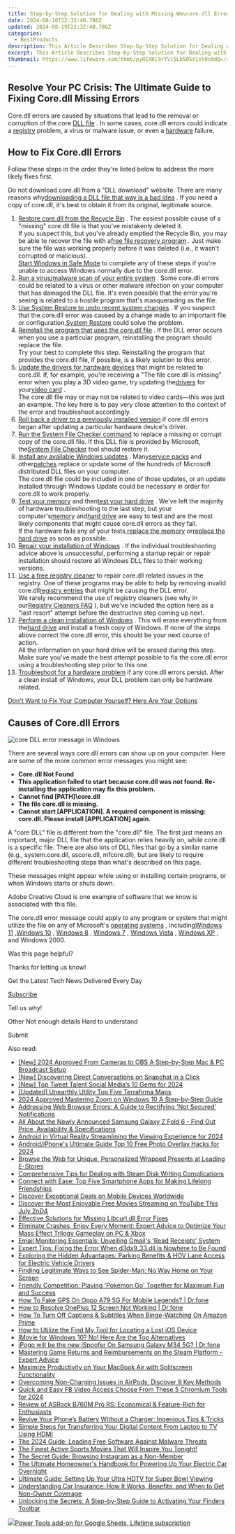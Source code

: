 ```yaml
---
title: Step-by-Step Solution for Dealing with Missing Wmvcore.dll Errors
date: 2024-08-18T22:32:40.786Z
updated: 2024-08-19T22:32:40.786Z
categories:
  - BestProducts
description: This Article Describes Step-by-Step Solution for Dealing with Missing Wmvcore.dll Errors
excerpt: This Article Describes Step-by-Step Solution for Dealing with Missing Wmvcore.dll Errors
thumbnail: https://www.lifewire.com/thmb/pyRIXKC9rTVi5Lb5O5X1st0c0dQ=/400x300/filters:no_upscale():max_bytes(150000):strip_icc():format(webp)/wmvcore-dll-error-message-c160c079c9b248c9ab2a4d8b619a0163.png
---
```


## Resolve Your PC Crisis: The Ultimate Guide to Fixing Core.dll Missing Errors
 Core.dll errors are caused by situations that lead to the removal or corruption of the core [DLL file](https://www.lifewire.com/what-is-a-dll-file-2625852) . In some cases, core.dll errors could indicate a [registry](https://www.lifewire.com/windows-registry-2625992) problem, a virus or malware issue, or even a [hardware](https://www.lifewire.com/computer-hardware-2625895) failure.

## How to Fix Core.dll Errors

 Follow these steps in the order they're listed below to address the more likely fixes first.

 Do not download core.dll from a "DLL download" website. There are many reasons why[downloading a DLL file that way is a bad idea](https://www.lifewire.com/important-reasons-not-to-download-dll-files-2624455) . If you need a copy of core.dll, it's best to obtain it from its original, legitimate source.

1. [Restore core.dll from the Recycle Bin](https://www.lifewire.com/how-to-restore-deleted-files-from-the-recycle-bin-2624515) . The easiest possible cause of a "missing" core.dll file is that you've mistakenly deleted it.  
 If you suspect this, but you've already emptied the Recycle Bin, you may be able to recover the file with a[free file recovery program](https://www.lifewire.com/free-data-recovery-software-tools-2622893) . Just make sure the file was working properly before it was deleted (i.e., it wasn't corrupted or malicious).  
[Start Windows in Safe Mode](https://www.lifewire.com/how-do-i-start-windows-in-safe-mode-2624480) to complete any of these steps if you're unable to access Windows normally due to the core.dll error.
2. [Run a virus/malware scan of your entire system](https://www.lifewire.com/properly-scan-your-computer-for-viruses-and-other-malware-2624526) . Some core.dll errors could be related to a virus or other malware infection on your computer that has damaged the DLL file. It's even possible that the error you're seeing is related to a hostile program that's masquerading as the file.
3. [Use System Restore to undo recent system changes](https://www.lifewire.com/how-to-use-system-restore-in-windows-2626131) . If you suspect that the core.dll error was caused by a change made to an important file or configuration,[System Restore](https://www.lifewire.com/what-is-system-restore-2626022) could solve the problem.
4. [Reinstall the program that uses the core.dll file](https://www.lifewire.com/what-is-the-proper-way-to-reinstall-a-software-program-2624478) . If the DLL error occurs when you use a particular program, reinstalling the program should replace the file.  
 Try your best to complete this step. Reinstalling the program that provides the core.dll file, if possible, is a likely solution to this error.
5. [Update the drivers for hardware devices](https://www.lifewire.com/how-to-update-drivers-in-windows-2619214) that might be related to core.dll. If, for example, you're receiving a "The file core.dll is missing" error when you play a 3D video game, try updating the[drivers](https://www.lifewire.com/what-is-a-device-driver-2625796) for your[video card](https://www.lifewire.com/what-is-a-video-card-2618161) .  
 The core.dll file may or may not be related to video cards—this was just an example. The key here is to pay very close attention to the context of the error and troubleshoot accordingly.
6. [Roll back a driver to a previously installed version](https://www.lifewire.com/how-to-roll-back-a-driver-in-windows-2619217) if core.dll errors began after updating a particular hardware device's driver.
7. [Run the System File Checker command](https://www.lifewire.com/how-to-use-sfc-scannow-to-repair-windows-system-files-2626161) to replace a missing or corrupt copy of the core.dll file. If this DLL file is provided by Microsoft, the[System File Checker](https://www.lifewire.com/sfc-command-system-file-checker-2626020) tool should restore it.
8. [Install any available Windows updates](https://www.lifewire.com/how-to-check-for-install-windows-updates-2624596) . Many[service packs](https://www.lifewire.com/what-is-a-service-pack-2626010) and other[patches](https://www.lifewire.com/what-is-a-patch-2625960) replace or update some of the hundreds of Microsoft distributed DLL files on your computer.  
 The core.dll file could be included in one of those updates, or an update installed through Windows Update could be necessary in order for core.dll to work properly.
9. [Test your memory](https://www.lifewire.com/free-memory-test-programs-2626178) and then[test your hard drive](https://www.lifewire.com/free-hard-drive-testing-programs-2626183) . We've left the majority of hardware troubleshooting to the last step, but your computer's[memory](https://www.lifewire.com/what-is-random-access-memory-ram-2618159) and[hard drive](https://www.lifewire.com/what-is-a-hard-disk-drive-2618152) are easy to test and are the most likely components that might cause core.dll errors as they fail.  
 If the hardware fails any of your tests,[replace the memory](https://www.lifewire.com/how-to-replace-the-memory-ram-in-a-computer-2626201) or[replace the hard drive](https://www.lifewire.com/how-to-replace-a-hard-drive-2626200) as soon as possible.
10. [Repair your installation of Windows](https://www.lifewire.com/how-do-i-automatically-repair-windows-problems-2624907) . If the individual troubleshooting advice above is unsuccessful, performing a startup repair or repair installation should restore all Windows DLL files to their working versions.
11. [Use a free registry cleaner](https://www.lifewire.com/free-registry-cleaners-2626176) to repair core.dll related issues in the registry. One of these programs may be able to help by removing invalid core.dll[registry entries](https://www.lifewire.com/what-is-a-registry-key-2625999) that might be causing the DLL error.  
 We rarely recommend the use of registry cleaners (see why in our[Registry Cleaners FAQ](https://www.lifewire.com/registry-cleaner-faq-2625124) ), but we've included the option here as a "last resort" attempt before the destructive step coming up next.
12. [Perform a clean installation of Windows](https://www.lifewire.com/how-to-clean-install-windows-2624904) . This will erase everything from the[hard drive](https://www.lifewire.com/what-is-a-hard-disk-drive-2618152) and install a fresh copy of Windows. If none of the steps above correct the core.dll error, this should be your next course of action.  
 All the information on your hard drive will be erased during this step. Make sure you've made the best attempt possible to fix the core.dll error using a troubleshooting step prior to this one.
13. [Troubleshoot for a hardware problem](https://www.lifewire.com/fix-a-dll-issue-caused-by-a-hardware-problem-2624493) if any core.dll errors persist. After a clean install of Windows, your DLL problem can only be hardware related.

[Don't Want to Fix Your Computer Yourself? Here Are Your Options](https://www.lifewire.com/how-do-i-get-my-computer-fixed-2625167)

## Causes of Core.dll Errors

![core DLL error message in Windows](https://www.lifewire.com/thmb/4CzfTsaLQYHN32Vx8k0hNjrfMS8=/1500x0/filters:no_upscale():max_bytes(150000):strip_icc():format(webp)/core-dll-error-message-5ab3bf728e1b6e00379ec776.png)

 There are several ways core.dll errors can show up on your computer. Here are some of the more common error messages you might see:

* **Core.dll Not Found**
* **This application failed to start because core.dll was not found. Re-installing the application may fix this problem.**
* **Cannot find \[PATH\]\\core.dll**
* **The file core.dll is missing.**
* **Cannot start \[APPLICATION\]. A required component is missing: core.dll. Please install \[APPLICATION\] again.**

 A "core DLL" file is different from the "core.dll" file. The first just means an important, major DLL file that the application relies heavily on, while core.dll is a specific file. There are also lots of DLL files that go by a similar name (e.g., system.core.dll, sscore.dll, mfcore.dll), but are likely to require different troubleshooting steps than what's described on this page.

 These messages might appear while using or installing certain programs, or when Windows starts or shuts down.

 Adobe Creative Cloud is one example of software that we know is associated with this file.

 The core.dll error message could apply to any program or system that might utilize the file on any of Microsoft's [operating systems](https://www.lifewire.com/operating-systems-2625912) , including[Windows 11](https://www.lifewire.com/windows-11-5188930) ,[Windows 10](https://www.lifewire.com/windows-10-2626217) , [Windows 8](https://www.lifewire.com/windows-8-2626235) , [Windows 7](https://www.lifewire.com/windows-7-2626265) , [Windows Vista](https://www.lifewire.com/windows-vista-2626311) , [Windows XP](https://www.lifewire.com/windows-xp-2626354) , and Windows 2000.

Was this page helpful?

Thanks for letting us know!

 Get the Latest Tech News Delivered Every Day

[Subscribe](https://www.lifewire.com/#)

Tell us why!

 Other  Not enough details  Hard to understand

 Submit

<ins class="adsbygoogle"
     style="display:block"
     data-ad-format="autorelaxed"
     data-ad-client="ca-pub-7571918770474297"
     data-ad-slot="1223367746"></ins>



<ins class="adsbygoogle"
     style="display:block"
     data-ad-client="ca-pub-7571918770474297"
     data-ad-slot="8358498916"
     data-ad-format="auto"
     data-full-width-responsive="true"></ins>

<span class="atpl-alsoreadstyle">Also read:</span>
<div><ul>
<li><a href="https://facebook-videos.techidaily.com/new-2024-approved-from-cameras-to-obs-a-step-by-step-mac-and-pc-broadcast-setup/"><u>[New] 2024 Approved  From Cameras to OBS  A Step-by-Step Mac & PC Broadcast Setup</u></a></li>
<li><a href="https://snapchat-videos.techidaily.com/new-discovering-direct-conversations-on-snapchat-in-a-click/"><u>[New] Discovering Direct Conversations on Snapchat in a Click</u></a></li>
<li><a href="https://twitter-videos.techidaily.com/new-top-tweet-talent-social-medias-10-gems-for-2024/"><u>[New] Top Tweet Talent  Social Media’s 10 Gems for 2024</u></a></li>
<li><a href="https://screen-mirroring-recording.techidaily.com/updated-unearthly-utility-top-five-terrafirma-maps/"><u>[Updated] Unearthly Utility  Top Five Terrafirma Maps</u></a></li>
<li><a href="https://fox-hovers.techidaily.com/2024-approved-mastering-zoom-on-windows-10-a-step-by-step-guide/"><u>2024 Approved  Mastering Zoom on Windows 10  A Step-by-Step Guide</u></a></li>
<li><a href="https://techtrends.techidaily.com/addressing-web-browser-errors-a-guide-to-rectifying-not-secured-notifications/"><u>Addressing Web Browser Errors: A Guide to Rectifying 'Not Secured' Notifications</u></a></li>
<li><a href="https://techtrends.techidaily.com/all-about-the-newly-announced-samsung-galaxy-z-fold-6-find-out-price-availability-and-specifications/"><u>All About the Newly Announced Samsung Galaxy Z Fold 6 - Find Out Price, Availability & Specifications</u></a></li>
<li><a href="https://extra-information.techidaily.com/android-in-virtual-reality-streamlining-the-viewing-experience-for-2024/"><u>Android in Virtual Reality  Streamlining the Viewing Experience for 2024</u></a></li>
<li><a href="https://extra-information.techidaily.com/androidiphones-ultimate-guide-top-10-free-photo-overlay-hacks-for-2024/"><u>Android/iPhone's Ultimate Guide  Top 10 Free Photo Overlay Hacks for 2024</u></a></li>
<li><a href="https://extra-information.techidaily.com/browse-the-web-for-unique-personalized-wrapped-presents-at-leading-e-stores/"><u>Browse the Web for Unique, Personalized Wrapped Presents at Leading E-Stores</u></a></li>
<li><a href="https://techtrends.techidaily.com/comprehensive-tips-for-dealing-with-steam-disk-writing-complications/"><u>Comprehensive Tips for Dealing with Steam Disk Writing Complications</u></a></li>
<li><a href="https://techtrends.techidaily.com/connect-with-ease-top-five-smartphone-apps-for-making-lifelong-friendships/"><u>Connect with Ease: Top Five Smartphone Apps for Making Lifelong Friendships</u></a></li>
<li><a href="https://techtrends.techidaily.com/discover-exceptional-deals-on-mobile-devices-worldwide/"><u>Discover Exceptional Deals on Mobile Devices Worldwide</u></a></li>
<li><a href="https://techtrends.techidaily.com/discover-the-most-enjoyable-free-movies-streaming-on-youtube-this-july-2nd4/"><u>Discover the Most Enjoyable Free Movies Streaming on YouTube This July 2nD4</u></a></li>
<li><a href="https://techtrends.techidaily.com/effective-solutions-for-missing-libcurldll-error-fixes/"><u>Effective Solutions for Missing Libcurl.dll Error Fixes</u></a></li>
<li><a href="https://win-able.techidaily.com/eliminate-crashes-enjoy-every-moment-expert-advice-to-optimize-your-mass-effect-trilogy-gameplay-on-pc-and-xbox/"><u>Eliminate Crashes, Enjoy Every Moment: Expert Advice to Optimize Your Mass Effect Trilogy Gameplay on PC & Xbox</u></a></li>
<li><a href="https://techtrends.techidaily.com/email-monitoring-essentials-unveiling-gmails-read-receipts-system/"><u>Email Monitoring Essentials: Unveiling Gmail's 'Read Receipts' System</u></a></li>
<li><a href="https://techtrends.techidaily.com/expert-tips-fixing-the-error-when-d3dx933dll-is-nowhere-to-be-found/"><u>Expert Tips: Fixing the Error When d3dx9_33.dll Is Nowhere to Be Found</u></a></li>
<li><a href="https://techtrends.techidaily.com/exploring-the-hidden-advantages-parking-benefits-and-hov-lane-access-for-electric-vehicle-drivers/"><u>Exploring the Hidden Advantages: Parking Benefits & HOV Lane Access for Electric Vehicle Drivers</u></a></li>
<li><a href="https://techtrends.techidaily.com/finding-legitimate-ways-to-see-spider-man-no-way-home-on-your-screen/"><u>Finding Legitimate Ways to See Spider-Man: No Way Home on Your Screen</u></a></li>
<li><a href="https://techtrends.techidaily.com/friendly-competition-playing-pokemon-go-together-for-maximum-fun-and-success/"><u>Friendly Competition: Playing 'Pokémon Go' Together for Maximum Fun and Success</u></a></li>
<li><a href="https://fake-location.techidaily.com/how-to-fake-gps-on-oppo-a79-5g-for-mobile-legends-drfone-by-drfone-virtual-android/"><u>How To Fake GPS On Oppo A79 5G For Mobile Legends? | Dr.fone</u></a></li>
<li><a href="https://fix-guide.techidaily.com/how-to-resolve-oneplus-12-screen-not-working-drfone-by-drfone-fix-android-problems-fix-android-problems/"><u>How to Resolve OnePlus 12 Screen Not Working | Dr.fone</u></a></li>
<li><a href="https://techtrends.techidaily.com/how-to-turn-off-captions-and-subtitles-when-binge-watching-on-amazon-prime/"><u>How To Turn Off Captions & Subtitles When Binge-Watching On Amazon Prime</u></a></li>
<li><a href="https://fox-that.techidaily.com/how-to-utilize-the-find-my-tool-for-locating-a-lost-ios-device/"><u>How to Utilize the Find My Tool for Locating a Lost iOS Device</u></a></li>
<li><a href="https://ai-driven-video-production.techidaily.com/imovie-for-windows-10-no-here-are-the-top-alternatives/"><u>IMovie for Windows 10? No! Here Are the Top Alternatives</u></a></li>
<li><a href="https://change-location.techidaily.com/ipogo-will-be-the-new-ispoofer-on-samsung-galaxy-m34-5g-drfone-by-drfone-virtual-android/"><u>iPogo will be the new iSpoofer On Samsung Galaxy M34 5G? | Dr.fone</u></a></li>
<li><a href="https://techtrends.techidaily.com/mastering-game-returns-and-reimbursements-on-the-steam-platform-expert-advice/"><u>Mastering Game Returns and Reimbursements on the Steam Platform – Expert Advice</u></a></li>
<li><a href="https://techtrends.techidaily.com/maximize-productivity-on-your-macbook-air-with-splitscreen-functionality/"><u>Maximize Productivity on Your MacBook Air with Splitscreen Functionality</u></a></li>
<li><a href="https://techtrends.techidaily.com/overcoming-non-charging-issues-in-airpods-discover-9-key-methods/"><u>Overcoming Non-Charging Issues in AirPods: Discover 9 Key Methods</u></a></li>
<li><a href="https://facebook-video-content.techidaily.com/quick-and-easy-fb-video-access-choose-from-these-5-chromium-tools-for-2024/"><u>Quick and Easy FB Video Access  Choose From These 5 Chromium Tools for 2024</u></a></li>
<li><a href="https://hardware-reviews.techidaily.com/review-of-asrock-b760m-pro-rs-economical-and-feature-rich-for-enthusiasts/"><u>Review of ASRock B760M Pro RS: Economical & Feature-Rich for Enthusiasts</u></a></li>
<li><a href="https://techtrends.techidaily.com/revive-your-phones-battery-without-a-charger-ingenious-tips-and-tricks/"><u>Revive Your Phone’s Battery Without a Charger: Ingenious Tips & Tricks</u></a></li>
<li><a href="https://techtrends.techidaily.com/simple-steps-for-transferring-your-digital-content-from-laptop-to-tv-using-hdmi/"><u>Simple Steps for Transferring Your Digital Content From Laptop to TV Using HDMI</u></a></li>
<li><a href="https://techtrends.techidaily.com/the-2024-guide-leading-free-software-against-malware-threats/"><u>The 2024 Guide: Leading Free Software Against Malware Threats</u></a></li>
<li><a href="https://techtrends.techidaily.com/the-finest-active-sports-movies-that-will-inspire-you-tonight/"><u>The Finest Active Sports Movies That Will Inspire You Tonight!</u></a></li>
<li><a href="https://techtrends.techidaily.com/the-secret-guide-browsing-instagram-as-a-non-member/"><u>The Secret Guide: Browsing Instagram as a Non-Member</u></a></li>
<li><a href="https://techtrends.techidaily.com/the-ultimate-homeowners-handbook-for-powering-up-your-electric-car-overnight/"><u>The Ultimate Homeowner's Handbook for Powering Up Your Electric Car Overnight</u></a></li>
<li><a href="https://techtrends.techidaily.com/ultimate-guide-setting-up-your-ultra-hdtv-for-super-bowl-viewing/"><u>Ultimate Guide: Setting Up Your Ultra HDTV for Super Bowl Viewing</u></a></li>
<li><a href="https://techtrends.techidaily.com/understanding-car-insurance-how-it-works-benefits-and-when-to-get-non-owner-coverage/"><u>Understanding Car Insurance: How It Works, Benefits, and When to Get Non-Owner Coverage</u></a></li>
<li><a href="https://techtrends.techidaily.com/unlocking-the-secrets-a-step-by-step-guide-to-activating-your-finders-toolbar/"><u>Unlocking the Secrets: A Step-by-Step Guide to Activating Your Finders Toolbar</u></a></li>
</ul></div>

<!-- affiliate ads begin -->
<a href="https://secure.2checkout.com/order/checkout.php?PRODS=4726807&QTY=1&AFFILIATE=108875&CART=1"><img src="https://secure.avangate.com/images/merchant/c14a8df1e1b4d5297e9cb30cb34d5a00/products/copy_copy_power-tools-48.png" border="0">Power Tools add-on for Google Sheets, Lifetime subscription</a>
<!-- affiliate ads end -->